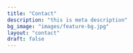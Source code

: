 ```yaml
---
title: "Contact"
description: "this is meta description"
bg_image: "images/feature-bg.jpg"
layout: "contact"
draft: false
---
```

